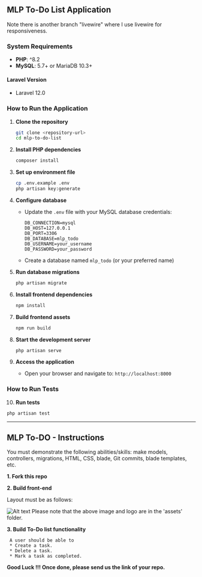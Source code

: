 ## MLP To-Do List Application

Note there is another branch "livewire" where I use livewire for responsiveness.

### System Requirements

- **PHP**: ^8.2
- **MySQL**: 5.7+ or MariaDB 10.3+

#### Laravel Version
- Laravel 12.0

### How to Run the Application

1. **Clone the repository**
   ```bash
   git clone <repository-url>
   cd mlp-to-do-list
   ```

2. **Install PHP dependencies**
   ```bash
   composer install
   ```

3. **Set up environment file**
   ```bash
   cp .env.example .env
   php artisan key:generate
   ```

4. **Configure database**
   - Update the `.env` file with your MySQL database credentials:
     ```
     DB_CONNECTION=mysql
     DB_HOST=127.0.0.1
     DB_PORT=3306
     DB_DATABASE=mlp_todo
     DB_USERNAME=your_username
     DB_PASSWORD=your_password
     ```
   - Create a database named `mlp_todo` (or your preferred name)

5. **Run database migrations**
   ```bash
   php artisan migrate
   ```

6. **Install frontend dependencies**
   ```bash
   npm install
   ```

7. **Build frontend assets**
   ```bash
   npm run build
   ```

8. **Start the development server**
   ```bash
   php artisan serve
   ```

9. **Access the application**
   - Open your browser and navigate to: `http://localhost:8000`

### How to Run Tests

10. **Run tests**
   ```bash
   php artisan test
   ```

---

## MLP To-DO - Instructions

You must demonstrate the following abilities/skills: make models, controllers, migrations, HTML, CSS, blade, Git commits, blade templates, etc. 

**1. Fork this repo**

**2. Build front-end**

   Layout must be as follows:
   
   ![Alt text](assets/site-layout.png?raw=true "Title")
   Please note that the above image and logo are in the 'assets' folder.

**3. Build To-Do list functionality** 

     A user should be able to
     * Create a task.
     * Delete a task.
     * Mark a task as completed.
     

**Good Luck !!! Once done, please send us the link of your repo.**

